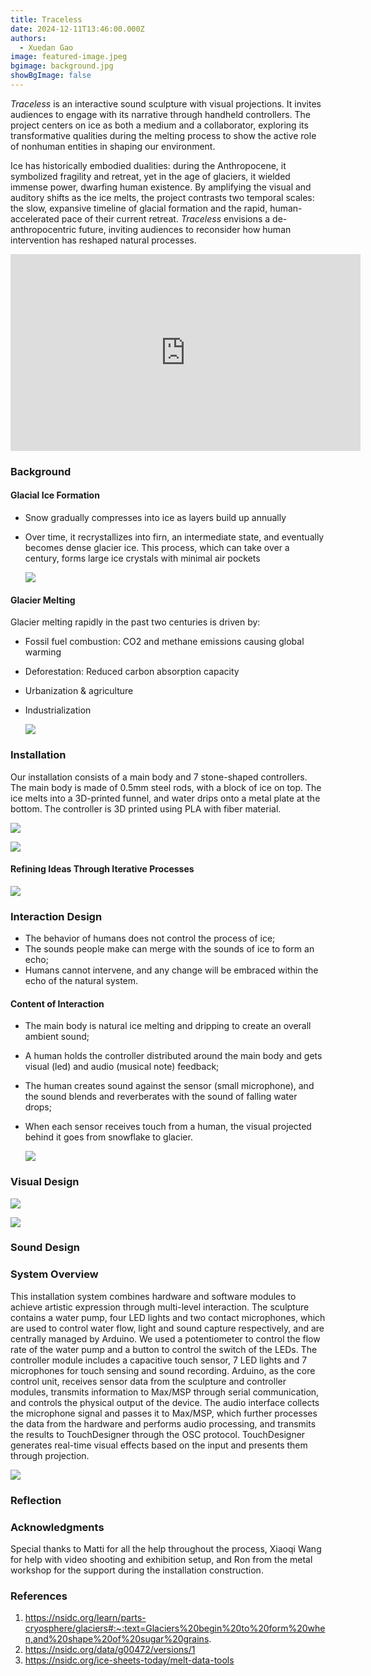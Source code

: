 ```yaml
---
title: Traceless
date: 2024-12-11T13:46:00.000Z
authors:
  - Xuedan Gao
image: featured-image.jpeg
bgimage: background.jpg
showBgImage: false
---
```

*Traceless* is an interactive sound sculpture with visual projections. It invites audiences to engage with its narrative through handheld controllers. The project centers on ice as both a medium and a collaborator, exploring its transformative qualities during the melting process to show the active ﻿role of nonhuman entities in shaping our environment.

Ice has historically embodied dualities: during the Anthropocene, it symbolized fragility and retreat, yet in the age of glaciers, it wielded immense power, dwarfing human existence. By amplifying the visual and auditory shifts as the ice melts, the project contrasts two temporal scales: the slow, expansive timeline of glacial formation and the rapid, human-accelerated pace of their current retreat. *Traceless* envisions a de-anthropocentric future, inviting audiences to reconsider how human intervention has reshaped natural processes.

<iframe width="560" height="315" src="https://www.youtube.com/embed/lR1OMePhHwM?si=I5HTA8Ut6HAwjqsF" title="YouTube video player" frameborder="0" allow="accelerometer; autoplay; clipboard-write; encrypted-media; gyroscope; picture-in-picture; web-share" referrerpolicy="strict-origin-when-cross-origin" allowfullscreen></iframe>

### Background

#### Glacial Ice Formation

* Snow gradually compresses into ice as layers build up annually 
* Over time, it recrystallizes into firn, an intermediate state, and eventually becomes dense glacier ice. This process, which can take over a century, forms large ice crystals with minimal air pockets

  ![](screenshot-2024-12-12-at-2.52.03-am.png)

#### Glacier Melting

Glacier melting rapidly in the past two centuries is driven by:

* Fossil fuel combustion: CO2 and methane emissions causing global warming
* Deforestation: Reduced carbon absorption capacity
* Urbanization & agriculture
* Industrialization

  ![](screenshot-2024-12-12-at-2.56.57-am.png)

### Installation

Our installation consists of a main body and 7 stone-shaped controllers. The main body is made of 0.5mm steel rods, with a block of ice on top. The ice melts into a 3D-printed funnel, and water drips onto a metal plate at the bottom. The controller is 3D printed using PLA with fiber material.

![](sketch.png)

![](p1016811-copy-2.jpg)

#### Refining Ideas Through Iterative Processes

![](screenshot-2024-12-12-at-12.03.35-pm.png)

### Interaction Design

* The behavior of humans does not control the process of ice;  
* The sounds people make can merge with the sounds of ice to form an echo;
* Humans cannot intervene, and any change will be embraced within the echo of the natural system.

#### Content of Interaction

* The main body is natural ice melting and dripping to create an overall ambient sound;
* A human holds the controller distributed around the main body and gets visual (led) and audio (musical note) feedback;
* The human creates sound against the sensor (small microphone), and the sound blends and reverberates with the sound of falling water drops;
* When each sensor receives touch from a human, the visual projected behind it goes from snowflake to glacier.

  ![](controller.png)

### Visual Design

![](screenshot-2024-12-12-at-5.07.25-pm.png)

![](screenshot-2024-12-12-at-5.08.03-pm.png)

### Sound Design

### System Overview

This installation system combines hardware and software modules to achieve artistic expression through multi-level interaction. The sculpture contains a water pump, four LED lights and two contact microphones, which are used to control water flow, light and sound capture respectively, and are centrally managed by Arduino. We used a potentiometer to control the flow rate of the water pump and a button to control the switch of the LEDs. The controller module includes a capacitive touch sensor, 7 LED lights and 7 microphones for touch sensing and sound recording. Arduino, as the core control unit, receives sensor data from the sculpture and controller modules, transmits information to Max/MSP through serial communication, and controls the physical output of the device. The audio interface collects the microphone signal and passes it to Max/MSP, which further processes the data from the hardware and performs audio processing, and transmits the results to TouchDesigner through the OSC protocol. TouchDesigner generates real-time visual effects based on the input and presents them through projection.

![](screenshot-2024-12-11-at-4.06.39-pm.png)

### Reflection

### Acknowledgments

Special thanks to Matti for all the help throughout the process, Xiaoqi Wang for help with video shooting and exhibition setup, and Ron from the metal workshop for the support during the installation construction.

### References

1. <https://nsidc.org/learn/parts-cryosphere/glaciers#:~:text=Glaciers%20begin%20to%20form%20when,and%20shape%20of%20sugar%20grains>.
2. <https://nsidc.org/data/g00472/versions/1> 
3. <https://nsidc.org/ice-sheets-today/melt-data-tools>
